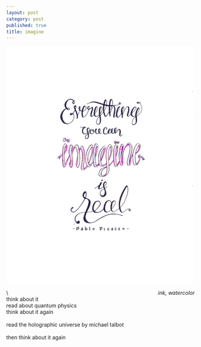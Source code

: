 ```yaml
---
layout: post
category: post
published: true
title: imagine
---
```

![imagine](/media/imagine-1200w.jpeg)
<!--more-->
<span class='date' style='float:right;'>*ink, watercolor*</span>
  \ 
  \
  think about it  \
  read about quantum physics  \
  think about it again  \
    \
  read the holographic universe by michael talbot  \
    \
  then think about it again
